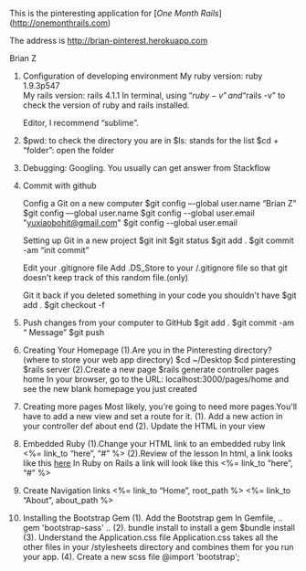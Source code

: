 ﻿
This is the pinteresting application for 
[*One Month Rails*] (http://onemonthrails.com)

The address is http://brian-pinterest.herokuapp.com


Brian Z



1. Configuration of developing environment
   My ruby version: ruby 1.9.3p547	
   My rails version: rails 4.1.1
   In terminal, using “$ruby -v”  and “$rails -v” to check the version of ruby and      rails installed.

   Editor, I recommend “sublime”.

2. $pwd: to check the directory you are in
   $ls: stands for the list
   $cd + “folder”: open the folder

3. Debugging: Googling.
   You usually can get answer from Stackflow

4. Commit with github
   
   Config a Git on a new computer
	$git config –-global user.name “Brian Z” 
   	$git config –-global user.name
   	$git config --global user.email "yuxiaobohit@gmail.com"
   	$git config --global user.email

   Setting up Git in a new project
	$git init
	$git status
	$git add .
	$git commit -am “init commit”

   Edit your .gitignore file
	Add .DS_Store to your /.gitignore file so that git doesn't keep track of this random file.(only)

   Git it back if you deleted something in your code you shouldn't have
	$git add .
	$git checkout -f

5. Push changes from your computer to GitHub
	$git add .
	$git commit -am “	Message”
	$git push

6. Creating Your Homepage
	(1).Are you in the Pinteresting directory? (where to store your web app directory)
	$cd ~/Desktop
	$cd pinteresting
	$rails server
	(2).Create a new page
	$rails generate controller pages home
	In your browser, go to the URL: localhost:3000/pages/home and see the new blank homepage you just created
	
7. Creating more pages
	Most likely, you're going to need more pages.You'll have to add a new view and set a route for it.
	(1). Add a new action in your controller
		def about
		end
	(2). Update the HTML in your view

8. Embedded Ruby
	(1).Change your HTML link to an embedded ruby link
	<%= link_to “here”, “#” %>
	(2).Review of the lesson
	In html, a link looks like this
		<a href=”#”>here</a>
	In Ruby on Rails a link will look like this
		<%= link_to “here”, “#” %>

9. Create Navigation links
	<%= link_to “Home”, root_path %>
	<%= link_to “About”, about_path %>	

10. Installing the Bootstrap Gem
	(1). Add the Bootstrap gem
	In Gemfile, 
		..
		gem 'bootstrap-sass'
		..
	(2). bundle install to install a gem
		$bundle install
	(3). Understand the Application.css file
	Application.css takes all the other files in your /stylesheets directory and combines them for you run your app.
	(4). Create a new scss file
		@import 'bootstrap';

